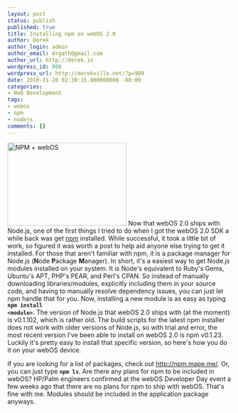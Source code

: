 ```yaml
---
layout: post
status: publish
published: true
title: Installing npm on webOS 2.0
author: Derek
author_login: admin
author_email: drgath@gmail.com
author_url: http://derek.io
wordpress_id: 909
wordpress_url: http://derekville.net/?p=909
date: 2010-11-28 02:30:15.000000000 -08:00
categories:
- Web Development
tags:
- webos
- npm
- nodejs
comments: []
---
```

<img class="alignright" title="NPM + webOS" src="http://s89997654.onlinehome.us/screencaps/Photoshop-20101125-233609.jpg" alt="NPM + webOS" width="268" height="187" /> Now that webOS 2.0 ships with Node.js, one of the first things I tried to do when I got the webOS 2.0 SDK a while back was get <a href="http://npmjs.org/">npm</a> installed.  While successful, it took a little bit of work, so figured it was worth a post to help aid anyone else trying to get it installed.  For those that aren't familiar with npm, it is a package manager for Node.js (<strong>N</strong>ode <strong>P</strong>ackage <strong>M</strong>anager).  In short, it's a easiest way to get Node.js modules installed on your system.  It is Node's equivalent to Ruby's Gems, Ubuntu's APT, PHP's PEAR, and Perl's CPAN.  So instead of manually downloading libraries/modules, explicitly including them in your source code, and having to manually resolve dependency issues, you can just let npm handle that for you.  Now, installing a new module is as easy as typing <strong><code>npm install &lt;module&gt;</code></strong>.  The version of Node.js that webOS 2.0 ships with (at the moment) is v0.1.102, which is rather old.  The build scripts for the latest npm installer does not work with older versions of Node.js, so with trial and error, the most recent version I've been able to install on webOS 2.0 is npm v0.1.23.  Luckily it's pretty easy to install that specific version, so here's how you do it on your webOS device.

<!--more-->

<script src="https://gist.github.com/708091.js"></script>If you are looking for a list of packages, check out <a href="http://npm.mape.me/">http://npm.mape.me/</a>. Or, you can just type <strong><code>npm ls</code></strong>.  Are there any plans for npm to be included in webOS? HP/Palm engineers confirmed at the webOS Developer Day event a few weeks ago that there are no plans for npm to ship with webOS.  That's fine with me.  Modules should be included in the application package anyways.
